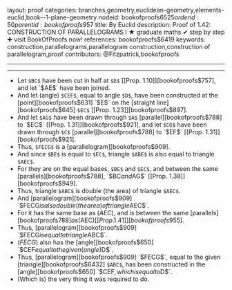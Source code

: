 layout: proof
categories: branches,geometry,euclidean-geometry,elements-euclid,book--1-plane-geometry
nodeid: bookofproofs$6525
orderid: 50
parentid: bookofproofs$957
title: By Euclid
description:  Proof of 1.42: CONSTRUCTION OF PARALLELOGRAMS I &#9733; graduate maths &#10004; step by step &#10010; visit BookOfProofs now!
references: bookofproofs$6419
keywords: construction,parallelograms,parallelogram construction,construction of parallelogram,proof
contributors: @Fitzpatrick,bookofproofs

---


---



* Let `$BC$` have been cut in half at `$E$` [[Prop. 1.10]][bookofproofs$757], and let `$AE$` have been joined.
* And let (angle) `$CEF$`, equal to angle `$D$`, have been constructed at the [point][bookofproofs$631] `$E$` on the [straight line][bookofproofs$645] `$EC$` [[Prop. 1.23]][bookofproofs$897].
* And let `$AG$` have been drawn through `$A$` [parallel][bookofproofs$788] to `$EC$` [[Prop. 1.31]][bookofproofs$921], and let `$CG$` have been drawn through `$C$` [parallel][bookofproofs$788] to `$EF$` [[Prop. 1.31]][bookofproofs$921].
* Thus, `$FECG$` is a [parallelogram][bookofproofs$909].
* And since `$BE$` is equal to `$EC$`, triangle `$ABE$` is also equal to triangle `$AEC$`.
* For they are on the equal bases, `$BE$` and `$EC$`, and between the same [parallels][bookofproofs$788], `$BC$` and `$AG$` [[Prop. 1.38]][bookofproofs$949].
* Thus, triangle `$ABC$` is double (the area) of triangle `$AEC$`.
* And [parallelogram][bookofproofs$909] `$FECG$` is also double (the area) of triangle `$AEC$`.
* For it has the same base as ($AEC$), and is between the same [parallels][bookofproofs$788] as ($AEC$) [[Prop. 1.41]][bookofproofs$955].
* Thus, [parallelogram][bookofproofs$909] `$FECG$` is equal to triangle `$ABC$`.
* ($FECG$) also has the [angle][bookofproofs$650] `$CEF$` equal to the given (angle) `$D$`.
* Thus, [parallelogram][bookofproofs$909] `$FECG$`, equal to the given [triangle][bookofproofs$6432] `$ABC$`, has been constructed in the [angle][bookofproofs$650] `$CEF$`, which is equal to `$D$`.
* (Which is) the very thing it was required to do.
